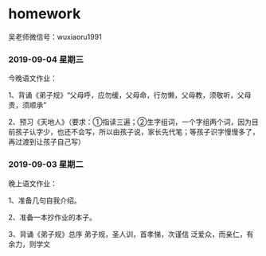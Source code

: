 # homework

吴老师微信号：wuxiaoru1991

### 2019-09-04 星期三

今晚语文作业：

1、背诵《弟子规》“父母呼，应勿缓，父母命，行勿懒，父母教，须敬听，父母责，须顺承”

2、预习《天地人》（要求：①指读三遍；②生字组词，一个字组两个词，因为目前孩子认字少，也还不会写，所以由孩子说，家长先代笔；等孩子识字慢慢多了，再过渡到让孩子自己写）

### 2019-09-03 星期二

晚上语文作业：

1、准备几句自我介绍。

2、准备一本抄作业的本子。

3、背诵《弟子规》总序
弟子规，圣人训，首孝悌，次谨信   泛爱众，而亲仁，有余力，则学文
